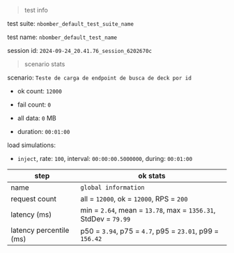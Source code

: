 > test info

test suite: `nbomber_default_test_suite_name`

test name: `nbomber_default_test_name`

session id: `2024-09-24_20.41.76_session_6202670c`

> scenario stats

scenario: `Teste de carga de endpoint de busca de deck por id`

  - ok count: `12000`

  - fail count: `0`

  - all data: `0` MB

  - duration: `00:01:00`

load simulations:

  - `inject`, rate: `100`, interval: `00:00:00.5000000`, during: `00:01:00`

|step|ok stats|
|---|---|
|name|`global information`|
|request count|all = `12000`, ok = `12000`, RPS = `200`|
|latency (ms)|min = `2.64`, mean = `13.78`, max = `1356.31`, StdDev = `79.99`|
|latency percentile (ms)|p50 = `3.94`, p75 = `4.7`, p95 = `23.01`, p99 = `156.42`|




